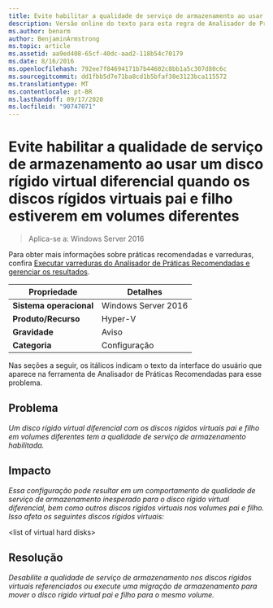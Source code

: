 ```yaml
---
title: Evite habilitar a qualidade de serviço de armazenamento ao usar um disco rígido virtual diferencial quando os discos rígidos virtuais pai e filho estiverem em volumes diferentes
description: Versão online do texto para esta regra de Analisador de Práticas Recomendadas.
ms.author: benarm
author: BenjaminArmstrong
ms.topic: article
ms.assetid: aa9ed408-65cf-40dc-aad2-118b54c70179
ms.date: 8/16/2016
ms.openlocfilehash: 792ee7f84694171b7b44602c8bb1a5c307d80c6c
ms.sourcegitcommit: dd1fbb5d7e71ba8cd1b5bfaf38e3123bca115572
ms.translationtype: MT
ms.contentlocale: pt-BR
ms.lasthandoff: 09/17/2020
ms.locfileid: "90747071"
---
```

# <a name="avoid-enabling-storage-quality-of-service-when-using-a-differencing-virtual-hard-disk-when-the-parent-and-child-virtual-hard-disks-are-on-different-volumes"></a>Evite habilitar a qualidade de serviço de armazenamento ao usar um disco rígido virtual diferencial quando os discos rígidos virtuais pai e filho estiverem em volumes diferentes

>Aplica-se a: Windows Server 2016

Para obter mais informações sobre práticas recomendadas e varreduras, confira [Executar varreduras do Analisador de Práticas Recomendadas e gerenciar os resultados](https://go.microsoft.com/fwlink/p/?LinkID=223177).

|Propriedade|Detalhes|
|-|-|
|**Sistema operacional**|Windows Server 2016|
|**Produto/Recurso**|Hyper-V|
|**Gravidade**|Aviso|
|**Categoria**|Configuração|

Nas seções a seguir, os itálicos indicam o texto da interface do usuário que aparece na ferramenta de Analisador de Práticas Recomendadas para esse problema.

## <a name="issue"></a>**Problema**
*Um disco rígido virtual diferencial com os discos rígidos virtuais pai e filho em volumes diferentes tem a qualidade de serviço de armazenamento habilitada.*

## <a name="impact"></a>**Impacto**
*Essa configuração pode resultar em um comportamento de qualidade de serviço de armazenamento inesperado para o disco rígido virtual diferencial, bem como outros discos rígidos virtuais nos volumes pai e filho. Isso afeta os seguintes discos rígidos virtuais:*

\<list of virtual hard disks>

## <a name="resolution"></a>**Resolução**
*Desabilite a qualidade de serviço de armazenamento nos discos rígidos virtuais referenciados ou execute uma migração de armazenamento para mover o disco rígido virtual pai e filho para o mesmo volume.*



